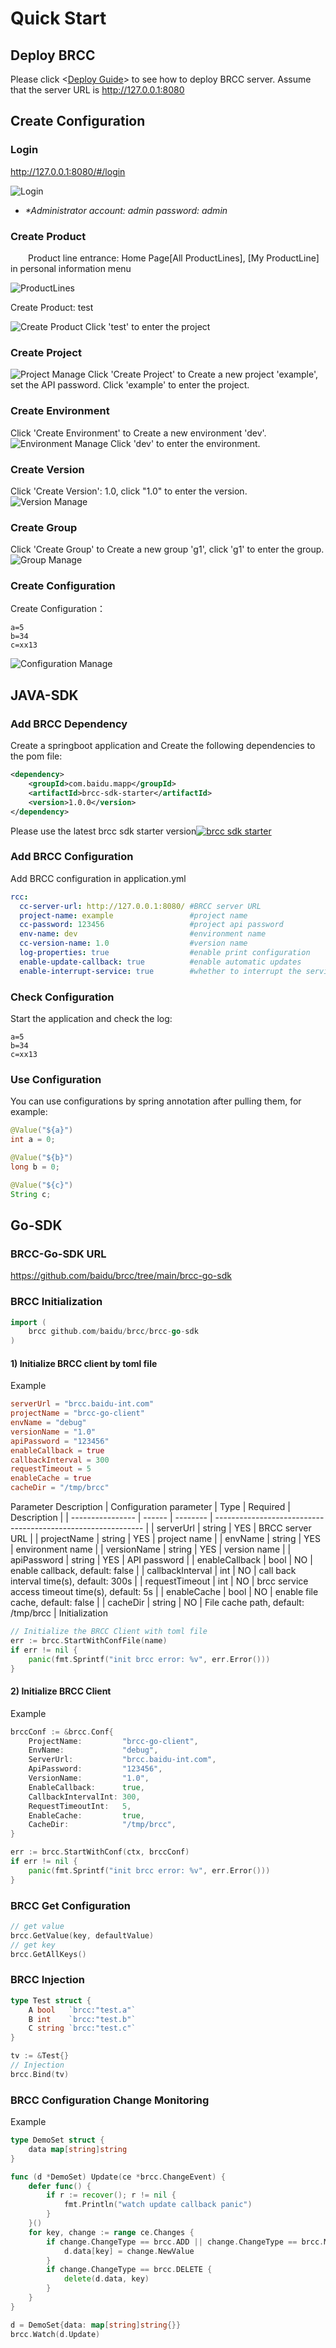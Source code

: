 # Quick Start

## Deploy BRCC
Please click <[Deploy Guide](./deploy.md)> to see how to deploy BRCC server. Assume that the server URL is http://127.0.0.1:8080
## Create Configuration
### Login
http://127.0.0.1:8080/#/login

![Login](/brcc/login_en.png)

- *\*Administrator account: admin password: admin*

### Create Product
&ensp;&ensp;&ensp;&ensp;Product line entrance: Home Page[All ProductLines], [My ProductLine] in personal information menu

![ProductLines](/brcc/product_entry_en.png)

Create Product: test

![Create Product](/brcc/product_create_en.png)
Click 'test' to enter the project
### Create Project

![Project Manage](/brcc/project-manage_en.png)
Click 'Create Project' to Create a new project 'example', set the API password. Click 'example' to enter the project.
### Create Environment
Click 'Create Environment' to Create a new environment 'dev'.
![Environment Manage](/brcc/environment_en.png)
Click 'dev' to enter the environment.
### Create Version
Click 'Create Version': 1.0, click "1.0" to enter the version. 
![Version Manage](/brcc/version-list_en.png)
### Create Group
Click 'Create Group' to Create a new group 'g1', click 'g1' to enter the group.
![Group Manage](/brcc/group-list_en.png)
### Create Configuration
Create Configuration：
```
a=5
b=34
c=xx13
```
![Configuration Manage](/brcc/config-batch_en.png)
## JAVA-SDK
### Add BRCC Dependency
Create a springboot application and Create the following dependencies to the pom file:
```xml
<dependency>
    <groupId>com.baidu.mapp</groupId>
    <artifactId>brcc-sdk-starter</artifactId>
    <version>1.0.0</version>
</dependency>
```
Please use the latest brcc sdk starter version[![brcc sdk starter](https://maven-badges.herokuapp.com/maven-central/com.baidu.mapp/brcc-sdk-starter/badge.svg)](https://maven-badges.herokuapp.com/maven-central/com.baidu.mapp/brcc-sdk-starter)
### Add BRCC Configuration
Add BRCC configuration in application.yml
```yaml
rcc:
  cc-server-url: http://127.0.0.1:8080/ #BRCC server URL
  project-name: example                 #project name
  cc-password: 123456                   #project api password
  env-name: dev                         #environment name
  cc-version-name: 1.0                  #version name
  log-properties: true                  #enable print configuration
  enable-update-callback: true          #enable automatic updates
  enable-interrupt-service: true        #whether to interrupt the service when API password is incorrect for the first loading
```
### Check Configuration
Start the application and check the log:
```
a=5
b=34 
c=xx13 
```
### Use Configuration
You can use configurations by spring annotation after pulling them, for example:
```java
@Value("${a}")
int a = 0;

@Value("${b}")
long b = 0;

@Value("${c}")
String c;
```

## Go-SDK
### BRCC-Go-SDK URL
https://github.com/baidu/brcc/tree/main/brcc-go-sdk
### BRCC Initialization
```go
import (
    brcc github.com/baidu/brcc/brcc-go-sdk
)
```
#### 1) Initialize BRCC client by toml file
Example
```toml
serverUrl = "brcc.baidu-int.com"
projectName = "brcc-go-client"
envName = "debug"
versionName = "1.0"
apiPassword = "123456"
enableCallback = true
callbackInterval = 300
requestTimeout = 5
enableCache = true
cacheDir = "/tmp/brcc"
```
Parameter Description
| Configuration parameter | Type | Required | Description                                                     |
| ---------------- | ------ | -------- | ------------------------------------------------------------ |
| serverUrl        | string | YES       | BRCC server URL                                                 |
| projectName      | string | YES       | project name                                                   |
| envName          | string | YES       | environment name                                                   |
| versionName      | string | YES       | version name                                                       |
| apiPassword      | string | YES       | API password                                                  |
| enableCallback   | bool   | NO       | enable callback, default: false                        |
| callbackInterval | int    | NO       | call back interval time(s), default: 300s                    |
| requestTimeout   | int    | NO       | brcc service access timeout time(s), default: 5s                  |
| enableCache      | bool   | NO       | enable file cache, default: false |
| cacheDir         | string | NO       | File cache path, default: /tmp/brcc                               |
Initialization
```go
// Initialize the BRCC Client with toml file
err := brcc.StartWithConfFile(name)
if err != nil {
	panic(fmt.Sprintf("init brcc error: %v", err.Error()))
}
```
#### 2) Initialize BRCC Client
Example
```go
brccConf := &brcc.Conf{
    ProjectName:         "brcc-go-client",
    EnvName:             "debug",
    ServerUrl:           "brcc.baidu-int.com",
    ApiPassword:         "123456",
    VersionName:         "1.0",
    EnableCallback:      true,
    CallbackIntervalInt: 300,
    RequestTimeoutInt:   5,
    EnableCache:         true,
    CacheDir:            "/tmp/brcc",
}

err := brcc.StartWithConf(ctx, brccConf)
if err != nil {
    panic(fmt.Sprintf("init brcc error: %v", err.Error()))
}
```
### BRCC Get Configuration
```go
// get value
brcc.GetValue(key, defaultValue)
// get key
brcc.GetAllKeys()
```
### BRCC Injection
```go
type Test struct {
    A bool   `brcc:"test.a"`
    B int    `brcc:"test.b"`
    C string `brcc:"test.c"`
}

tv := &Test{}
// Injection
brcc.Bind(tv)
```
### BRCC Configuration Change Monitoring
Example
```go
type DemoSet struct {
    data map[string]string
}

func (d *DemoSet) Update(ce *brcc.ChangeEvent) {
    defer func() {
        if r := recover(); r != nil {
            fmt.Println("watch update callback panic")
        }
    }()
    for key, change := range ce.Changes {
        if change.ChangeType == brcc.ADD || change.ChangeType == brcc.MODIFY {
            d.data[key] = change.NewValue
        }
        if change.ChangeType == brcc.DELETE {
            delete(d.data, key)
        }
    }
}

d = DemoSet{data: map[string]string{}}
brcc.Watch(d.Update)
```
